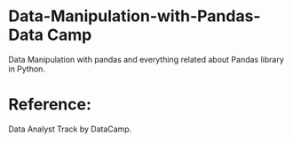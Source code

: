 # Data-Manipulation-with-Pandas- Data Camp 
Data Manipulation with  pandas and everything related about Pandas library in Python.

# Reference: 
Data Analyst Track by DataCamp.    
 
